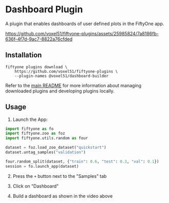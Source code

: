 # Dashboard Plugin

A plugin that enables dashboards of user defined plots in the FiftyOne app.

https://github.com/voxel51/fiftyone-plugins/assets/25985824/7a8186fb-636f-4f7d-9ac7-8822a76cfded

## Installation

```shell
fiftyone plugins download \
    https://github.com/voxel51/fiftyone-plugins \
    --plugin-names @voxel51/dashboard-builder
```

Refer to the [main README](https://github.com/voxel51/fiftyone-plugins) for
more information about managing downloaded plugins and developing plugins
locally.

## Usage

1.  Launch the App:

```py
import fiftyone as fo
import fiftyone.zoo as foz
import fiftyone.utils.random as four

dataset = foz.load_zoo_dataset("quickstart")
dataset.untag_samples("validation")

four.random_split(dataset, {"train": 0.6, "test": 0.3, "val": 0.1})
session = fo.launch_app(dataset)
```

2.  Press the `+` button next to the "Samples" tab

3.  Click on "Dashboard"

4.  Build a dashboard as shown in the video above
